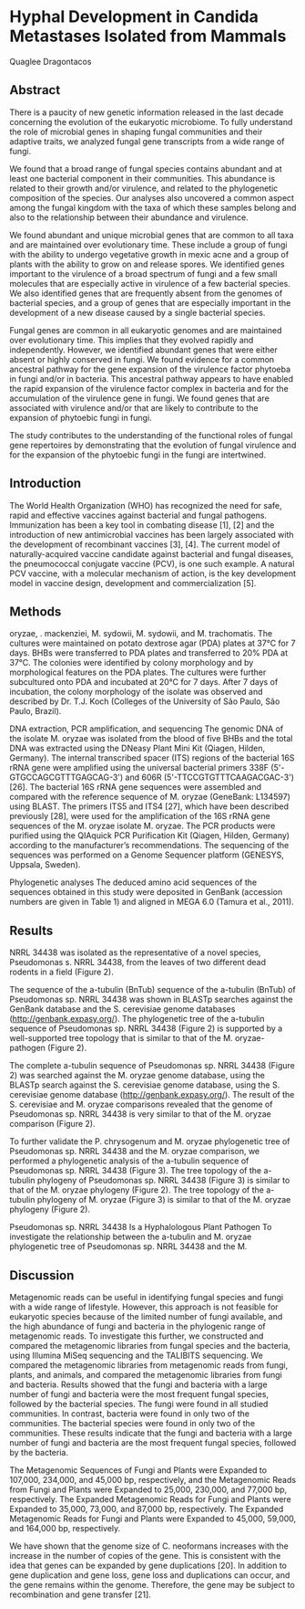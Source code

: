 # Hyphal Development in Candida Metastases Isolated from Mammals
Quaglee Dragontacos


## Abstract
There is a paucity of new genetic information released in the last decade concerning the evolution of the eukaryotic microbiome. To fully understand the role of microbial genes in shaping fungal communities and their adaptive traits, we analyzed fungal gene transcripts from a wide range of fungi.

We found that a broad range of fungal species contains abundant and at least one bacterial component in their communities. This abundance is related to their growth and/or virulence, and related to the phylogenetic composition of the species. Our analyses also uncovered a common aspect among the fungal kingdom with the taxa of which these samples belong and also to the relationship between their abundance and virulence.

We found abundant and unique microbial genes that are common to all taxa and are maintained over evolutionary time. These include a group of fungi with the ability to undergo vegetative growth in mexic acne and a group of plants with the ability to grow on and release spores. We identified genes important to the virulence of a broad spectrum of fungi and a few small molecules that are especially active in virulence of a few bacterial species. We also identified genes that are frequently absent from the genomes of bacterial species, and a group of genes that are especially important in the development of a new disease caused by a single bacterial species.

Fungal genes are common in all eukaryotic genomes and are maintained over evolutionary time. This implies that they evolved rapidly and independently. However, we identified abundant genes that were either absent or highly conserved in fungi. We found evidence for a common ancestral pathway for the gene expansion of the virulence factor phytoeba in fungi and/or in bacteria. This ancestral pathway appears to have enabled the rapid expansion of the virulence factor complex in bacteria and for the accumulation of the virulence gene in fungi. We found genes that are associated with virulence and/or that are likely to contribute to the expansion of phytoebic fungi in fungi.

The study contributes to the understanding of the functional roles of fungal gene repertoires by demonstrating that the evolution of fungal virulence and for the expansion of the phytoebic fungi in the fungi are intertwined.


## Introduction
The World Health Organization (WHO) has recognized the need for safe, rapid and effective vaccines against bacterial and fungal pathogens. Immunization has been a key tool in combating disease [1], [2] and the introduction of new antimicrobial vaccines has been largely associated with the development of recombinant vaccines [3], [4]. The current model of naturally-acquired vaccine candidate against bacterial and fungal diseases, the pneumococcal conjugate vaccine (PCV), is one such example. A natural PCV vaccine, with a molecular mechanism of action, is the key development model in vaccine design, development and commercialization [5].


## Methods
oryzae, . mackenziei, M. sydowii, M. sydowii, and M. trachomatis. The cultures were maintained on potato dextrose agar (PDA) plates at 37°C for 7 days. BHBs were transferred to PDA plates and transferred to 20% PDA at 37°C. The colonies were identified by colony morphology and by morphological features on the PDA plates. The cultures were further subcultured onto PDA and incubated at 20°C for 7 days. After 7 days of incubation, the colony morphology of the isolate was observed and described by Dr. T.J. Koch (Colleges of the University of São Paulo, São Paulo, Brazil).

DNA extraction, PCR amplification, and sequencing
The genomic DNA of the isolate M. oryzae was isolated from the blood of five BHBs and the total DNA was extracted using the DNeasy Plant Mini Kit (Qiagen, Hilden, Germany). The internal transcribed spacer (ITS) regions of the bacterial 16S rRNA gene were amplified using the universal bacterial primers 338F (5'-GTGCCAGCGTTTGAGCAG-3') and 606R (5'-TTCCGTGTTTCAAGACGAC-3') [26]. The bacterial 16S rRNA gene sequences were assembled and compared with the reference sequence of M. oryzae (GeneBank: L134597) using BLAST. The primers ITS5 and ITS4 [27], which have been described previously [28], were used for the amplification of the 16S rRNA gene sequences of the M. oryzae isolate M. oryzae. The PCR products were purified using the QIAquick PCR Purification Kit (Qiagen, Hilden, Germany) according to the manufacturer’s recommendations. The sequencing of the sequences was performed on a Genome Sequencer platform (GENESYS, Uppsala, Sweden).

Phylogenetic analyses
The deduced amino acid sequences of the sequences obtained in this study were deposited in GenBank (accession numbers are given in Table 1) and aligned in MEGA 6.0 (Tamura et al., 2011).


## Results
NRRL 34438 was isolated as the representative of a novel species, Pseudomonas s. NRRL 34438, from the leaves of two different dead rodents in a field (Figure 2).

The sequence of the a-tubulin (BnTub) sequence of the a-tubulin (BnTub) of Pseudomonas sp. NRRL 34438 was shown in BLASTp searches against the GenBank database and the S. cerevisiae genome databases (http://genbank.expasy.org/). The phylogenetic tree of the a-tubulin sequence of Pseudomonas sp. NRRL 34438 (Figure 2) is supported by a well-supported tree topology that is similar to that of the M. oryzae-pathogen (Figure 2).

The complete a-tubulin sequence of Pseudomonas sp. NRRL 34438 (Figure 2) was searched against the M. oryzae genome database, using the BLASTp search against the S. cerevisiae genome database, using the S. cerevisiae genome database (http://genbank.expasy.org/). The result of the S. cerevisiae and M. oryzae comparisons revealed that the genome of Pseudomonas sp. NRRL 34438 is very similar to that of the M. oryzae comparison (Figure 2).

To further validate the P. chrysogenum and M. oryzae phylogenetic tree of Pseudomonas sp. NRRL 34438 and the M. oryzae comparison, we performed a phylogenetic analysis of the a-tubulin sequence of Pseudomonas sp. NRRL 34438 (Figure 3). The tree topology of the a-tubulin phylogeny of Pseudomonas sp. NRRL 34438 (Figure 3) is similar to that of the M. oryzae phylogeny (Figure 2). The tree topology of the a-tubulin phylogeny of M. oryzae (Figure 3) is similar to that of the M. oryzae phylogeny (Figure 2).

Pseudomonas sp. NRRL 34438 Is a Hyphalologous Plant Pathogen
To investigate the relationship between the a-tubulin and M. oryzae phylogenetic tree of Pseudomonas sp. NRRL 34438 and the M.


## Discussion
Metagenomic reads can be useful in identifying fungal species and fungi with a wide range of lifestyle. However, this approach is not feasible for eukaryotic species because of the limited number of fungi available, and the high abundance of fungi and bacteria in the phylogenic range of metagenomic reads. To investigate this further, we constructed and compared the metagenomic libraries from fungal species and the bacteria, using Illumina MiSeq sequencing and the TALIBITS sequencing. We compared the metagenomic libraries from metagenomic reads from fungi, plants, and animals, and compared the metagenomic libraries from fungi and bacteria. Results showed that the fungi and bacteria with a large number of fungi and bacteria were the most frequent fungal species, followed by the bacterial species. The fungi were found in all studied communities. In contrast, bacteria were found in only two of the communities. The bacterial species were found in only two of the communities. These results indicate that the fungi and bacteria with a large number of fungi and bacteria are the most frequent fungal species, followed by the bacteria.

The Metagenomic Sequences of Fungi and Plants were Expanded to 107,000, 234,000, and 45,000 bp, respectively, and the Metagenomic Reads from Fungi and Plants were Expanded to 25,000, 230,000, and 77,000 bp, respectively. The Expanded Metagenomic Reads for Fungi and Plants were Expanded to 35,000, 73,000, and 87,000 bp, respectively. The Expanded Metagenomic Reads for Fungi and Plants were Expanded to 45,000, 59,000, and 164,000 bp, respectively.

We have shown that the genome size of C. neoformans increases with the increase in the number of copies of the gene. This is consistent with the idea that genes can be expanded by gene duplications [20]. In addition to gene duplication and gene loss, gene loss and duplications can occur, and the gene remains within the genome. Therefore, the gene may be subject to recombination and gene transfer [21].

